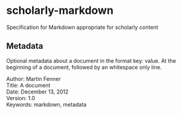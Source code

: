 scholarly-markdown
==================

Specification for Markdown appropriate for scholarly content

## Metadata

Optional metadata about a document in the format key: value. At the beginning of a document, followed by an whitespace only line. 

Author: Martin Fenner  
Title: A document  
Date: December 13, 2012  
Version: 1.0  
Keywords: markdown, metadata  

